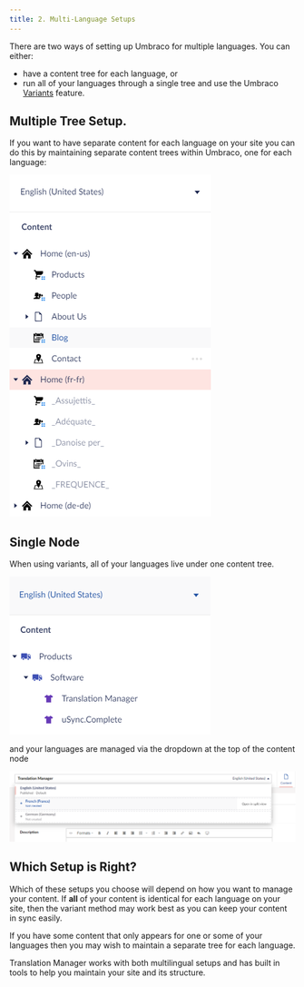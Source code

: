 ```yaml
---
title: 2. Multi-Language Setups
---
```


There are two ways of setting up Umbraco for multiple languages. You can either:

- have a content tree for each language, or
- run all of your languages through a single tree and use the Umbraco [Variants](.) feature.

## Multiple Tree Setup.
If you want to have separate content for each language on your site you can do this by maintaining separate content trees within Umbraco, one for each language: 

![multiple languages](multitree.png)


## Single Node 
When using variants, all of your languages live under one content tree.

![single tree](single.png)

and your languages are managed via the dropdown at the top of the content node

![dropdown](dropdown.png)


## Which Setup is Right? 
Which of these setups you choose will depend on how you want to manage your content. If **all** of your content is identical for each language on your site, then the variant method may work best as you can keep your content in sync easily. 

If you have some content that only appears for one or some of your languages then you may wish to maintain a separate tree for each language. 

Translation Manager works with both multilingual setups and has built in tools to help you maintain your site and its structure. 